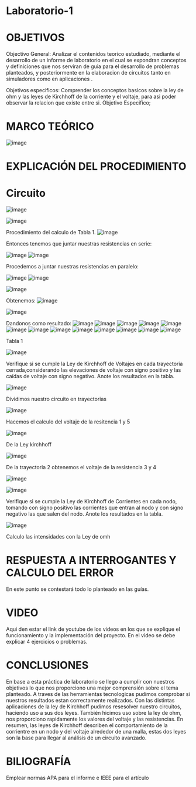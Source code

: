 # Laboratorio-1
# OBJETIVOS
Objectivo General:
Analizar  el contenidos teorico estudiado, mediante el desarrollo de un  informe de laboratorio en el cual se expondran conceptos y definiciones que nos serviran de guia para el desarrollo de problemas planteados, y posteriormente en la elaboracion de circuitos tanto en simuladores como en aplicaciones .

Objetivos especificos: 
Comprender los conceptos basicos sobre la ley de ohm y las leyes de Kirchhoff de la corriente y el voltaje, para asi poder observar la relacion que existe entre si.
Objetivo Especifico;




# MARCO TEÓRICO
![image](https://user-images.githubusercontent.com/84587118/121125350-0aa92a80-c7ec-11eb-9e73-73ceefdf711d.png)


# EXPLICACIÓN DEL PROCEDIMIENTO

# Circuito
![image](https://user-images.githubusercontent.com/84412132/121118229-1cd09c00-c7df-11eb-9c17-0004e4256cd8.png)

![image](https://user-images.githubusercontent.com/84412132/121108130-d07d6000-c7ce-11eb-91e7-2f88df472568.png)


Procedimiento del calculo de Tabla 1.
![image](https://user-images.githubusercontent.com/84412132/121108174-e723b700-c7ce-11eb-9fe8-0906253c82b4.png)

Entonces tenemos que juntar nuestras resistencias en serie:

![image](https://user-images.githubusercontent.com/84412132/121108483-70d38480-c7cf-11eb-8185-a81441c528fa.png)
![image](https://user-images.githubusercontent.com/84412132/121106744-387e7700-c7cc-11eb-9219-b61930f20de8.png)

Procedemos a juntar nuestras resistencias en paralelo:

![image](https://user-images.githubusercontent.com/84412132/121108644-b98b3d80-c7cf-11eb-8803-966f6507c160.png)
![image](https://user-images.githubusercontent.com/84412132/121115242-7e423c00-c7da-11eb-91f9-6895e9be9c10.png)

![image](https://user-images.githubusercontent.com/84585835/121125802-c36f6980-c7ec-11eb-84c1-eba24fd0d53d.png)



Obtenemos: 
![image](https://user-images.githubusercontent.com/84412132/121116416-1bea3b00-c7dc-11eb-8300-41d9c1fe904c.png)

![image](https://user-images.githubusercontent.com/84412132/121109104-88f7d380-c7d0-11eb-9f42-e46b337a9244.png)

 Dandonos como resultado: 
 ![image](https://user-images.githubusercontent.com/84412132/121109216-bf355300-c7d0-11eb-9b00-8012838e979f.png)
 ![image](https://user-images.githubusercontent.com/84412132/121116008-7fc03400-c7db-11eb-808d-2564df45c767.png)
![image](https://user-images.githubusercontent.com/84412132/121116039-8babf600-c7db-11eb-930d-1276dbec5a3f.png)
![image](https://user-images.githubusercontent.com/84412132/121116102-a2eae380-c7db-11eb-8c39-2092e0da6dc0.png)
![image](https://user-images.githubusercontent.com/84412132/121116147-b4cc8680-c7db-11eb-881a-a3201e735d33.png)
![image](https://user-images.githubusercontent.com/84412132/121116474-3b816380-c7dc-11eb-99ce-cfa8c3159707.png)
![image](https://user-images.githubusercontent.com/84412132/121116503-4936e900-c7dc-11eb-9e33-147b4154eda4.png)
![image](https://user-images.githubusercontent.com/84412132/121116531-505df700-c7dc-11eb-940d-a400a5e79fb4.png)
![image](https://user-images.githubusercontent.com/84412132/121116554-59e75f00-c7dc-11eb-8f30-48e41fb178ea.png)
![image](https://user-images.githubusercontent.com/84412132/121116574-610e6d00-c7dc-11eb-81c7-68769f98cf0c.png)
![image](https://user-images.githubusercontent.com/84412132/121116596-69ff3e80-c7dc-11eb-9d25-20c00af3ed01.png)
![image](https://user-images.githubusercontent.com/84412132/121116616-708db600-c7dc-11eb-8bbc-a26af8ddad34.png)
![image](https://user-images.githubusercontent.com/84412132/121116643-784d5a80-c7dc-11eb-94d5-65b7a91902b4.png)

Tabla 1


![image](https://user-images.githubusercontent.com/84412132/121117877-7d130e00-c7de-11eb-9120-8449c92d1846.png)

Verifique si se cumple la Ley de Kirchhoff de Voltajes en cada trayectoria cerrada,considerando las elevaciones de voltaje con signo positivo y las caídas de voltaje con  signo negativo. Anote los resultados en la tabla.

![image](https://user-images.githubusercontent.com/84587118/121126289-8e174b80-c7ed-11eb-91e1-14a663efff3d.png)


Dividimos nuestro circuito en trayectorias

![image](https://user-images.githubusercontent.com/84587118/121126094-3842a380-c7ed-11eb-9bae-7d42dad16c51.png)

Hacemos el calculo del voltaje de la resitencia 1 y 5

![image](https://user-images.githubusercontent.com/84587118/121126179-5f00da00-c7ed-11eb-865c-749bfda1d1ce.png)

De la Ley kirchhoff

![image](https://user-images.githubusercontent.com/84587118/121126561-f49c6980-c7ed-11eb-9467-dbd377492162.png)


De la trayectoria 2 obtenemos el voltaje de la resistencia 3 y 4

![image](https://user-images.githubusercontent.com/84587118/121126398-b606af00-c7ed-11eb-84c4-6949cdd335c3.png)

![image](https://user-images.githubusercontent.com/84587118/121126474-d46caa80-c7ed-11eb-90b6-38bebfb0d565.png)

Verifique si se cumple la Ley de Kirchhoff de Corrientes en cada nodo, tomando
con signo positivo las corrientes que entran al nodo y con signo negativo las que salen
del nodo. Anote los resultados en la tabla.

![image](https://user-images.githubusercontent.com/84585835/121137541-5d8ade00-c7fc-11eb-94d3-bfc0e7485d90.png)

Calculo las intensidades con la Ley de omh



# RESPUESTA A INTERROGANTES Y CALCULO DEL ERROR
En este punto se contestará todo lo planteado en las guías.

# VIDEO
Aqui den estar el link de youtube de los videos en los que se explique el funcionamiento y la implementación del proyecto. En el video se debe explicar 4 ejercicios o problemas.

# CONCLUSIONES


En base a esta práctica de laboratorio se llego a cumplir con nuestros objetivos lo que nos proporciono una mejor comprensión sobre el tema planteado.
A traves de las herramientas tecnologicas pudimos comprobar si nuestros resultados estan correctamente realizados. Con las distintas aplicaciones de la ley de Kirchhoff pudimos resesolver nuestro circuitos, haciendo uso a sus dos leyes. 
También hicimos uso sobre la ley de ohm, nos proporciono rapidamente los valores del voltaje y las resistencias. En resumen, las leyes de Kirchhoff describen el comportamiento de la corrientre en un nodo y del voltaje alrededor de una malla, estas dos leyes son la base para llegar al análisis de un circuito avanzado.


# BILIOGRAFÍA
Emplear normas APA para el informe e IEEE para el artículo



